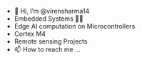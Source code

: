 - 👋 Hi, I’m @virensharma14
- Embedded Systems 👨‍💻
- Edge AI computation on Microcontrollers
- Cortex M4
- Remote sensing Projects
- 📫 How to reach me ...

<!---
virensharma14/virensharma14 is a ✨ special ✨ repository because its `README.md` (this file) appears on your GitHub profile.
You can click the Preview link to take a look at your changes.
--->
